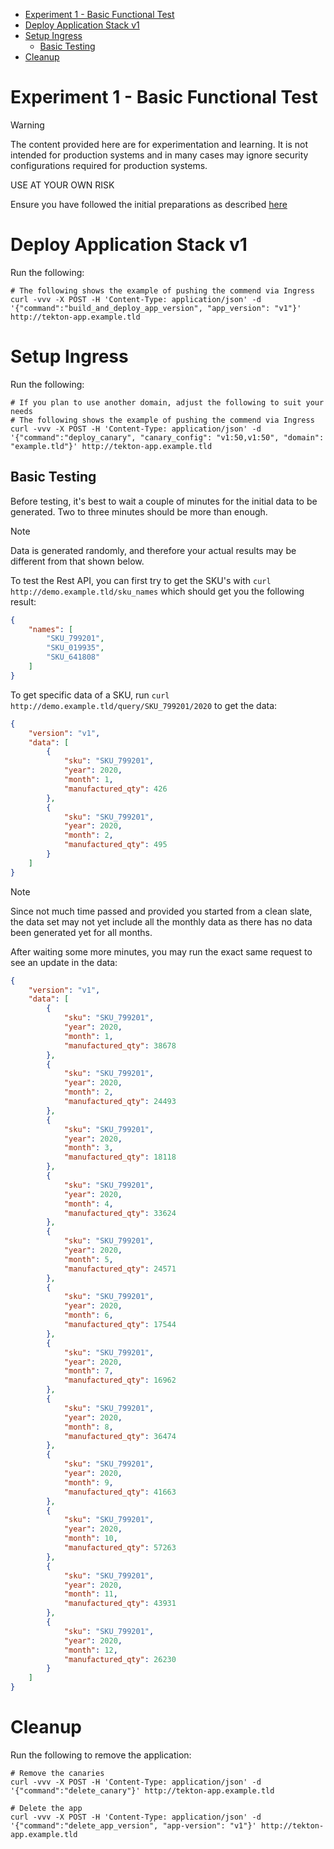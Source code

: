 
- [Experiment 1 - Basic Functional Test](#experiment-1---basic-functional-test)
- [Deploy Application Stack v1](#deploy-application-stack-v1)
- [Setup Ingress](#setup-ingress)
  - [Basic Testing](#basic-testing)
- [Cleanup](#cleanup)

# Experiment 1 - Basic Functional Test

> [!WARNING]
> The content provided here are for experimentation and learning. It is not intended for production systems and in many cases may ignore security configurations required for production systems.
>
> USE AT YOUR OWN RISK

Ensure you have followed the initial preparations as described [here](../README.md)

# Deploy Application Stack v1

Run the following:

```shell
# The following shows the example of pushing the commend via Ingress
curl -vvv -X POST -H 'Content-Type: application/json' -d '{"command":"build_and_deploy_app_version", "app_version": "v1"}' http://tekton-app.example.tld
```

# Setup Ingress

Run the following:

```shell
# If you plan to use another domain, adjust the following to suit your needs
# The following shows the example of pushing the commend via Ingress
curl -vvv -X POST -H 'Content-Type: application/json' -d '{"command":"deploy_canary", "canary_config": "v1:50,v1:50", "domain": "example.tld"}' http://tekton-app.example.tld
```

## Basic Testing

Before testing, it's best to wait a couple of minutes for the initial data to be generated. Two to three minutes should be more than enough.

> [!NOTE]  
> Data is generated randomly, and therefore your actual results may be different from that shown below.

To test the Rest API, you can first try to get the SKU's with `curl http://demo.example.tld/sku_names` which should get you the following result:

```json
{
    "names": [
        "SKU_799201",
        "SKU_019935",
        "SKU_641808"
    ]
}
```

To get specific data of a SKU, run `curl http://demo.example.tld/query/SKU_799201/2020` to get the data:

```json
{
    "version": "v1",
    "data": [
        {
            "sku": "SKU_799201",
            "year": 2020,
            "month": 1,
            "manufactured_qty": 426
        },
        {
            "sku": "SKU_799201",
            "year": 2020,
            "month": 2,
            "manufactured_qty": 495
        }
    ]
}
```

> [!NOTE]  
> Since not much time passed and provided you started from a clean slate, the data set may not yet include all the monthly data as there has no data been generated yet for all months. 

After waiting some more minutes, you may run the exact same request to see an update in the data:

```json
{
    "version": "v1",
    "data": [
        {
            "sku": "SKU_799201",
            "year": 2020,
            "month": 1,
            "manufactured_qty": 38678
        },
        {
            "sku": "SKU_799201",
            "year": 2020,
            "month": 2,
            "manufactured_qty": 24493
        },
        {
            "sku": "SKU_799201",
            "year": 2020,
            "month": 3,
            "manufactured_qty": 18118
        },
        {
            "sku": "SKU_799201",
            "year": 2020,
            "month": 4,
            "manufactured_qty": 33624
        },
        {
            "sku": "SKU_799201",
            "year": 2020,
            "month": 5,
            "manufactured_qty": 24571
        },
        {
            "sku": "SKU_799201",
            "year": 2020,
            "month": 6,
            "manufactured_qty": 17544
        },
        {
            "sku": "SKU_799201",
            "year": 2020,
            "month": 7,
            "manufactured_qty": 16962
        },
        {
            "sku": "SKU_799201",
            "year": 2020,
            "month": 8,
            "manufactured_qty": 36474
        },
        {
            "sku": "SKU_799201",
            "year": 2020,
            "month": 9,
            "manufactured_qty": 41663
        },
        {
            "sku": "SKU_799201",
            "year": 2020,
            "month": 10,
            "manufactured_qty": 57263
        },
        {
            "sku": "SKU_799201",
            "year": 2020,
            "month": 11,
            "manufactured_qty": 43931
        },
        {
            "sku": "SKU_799201",
            "year": 2020,
            "month": 12,
            "manufactured_qty": 26230
        }
    ]
}
```

# Cleanup

Run the following to remove the application:

```shell
# Remove the canaries
curl -vvv -X POST -H 'Content-Type: application/json' -d '{"command":"delete_canary"}' http://tekton-app.example.tld

# Delete the app
curl -vvv -X POST -H 'Content-Type: application/json' -d '{"command":"delete_app_version", "app-version": "v1"}' http://tekton-app.example.tld
```

